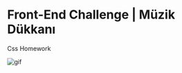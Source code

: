 # Front-End Challenge | Müzik Dükkanı

Css Homework

![gif](https://media.giphy.com/media/QCgkKxU8EJ8YXoTRxK/giphy.gif)

